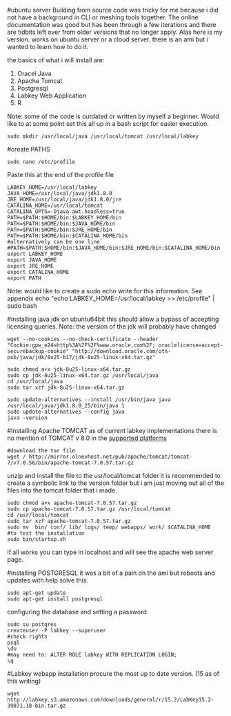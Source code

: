 #ubuntu server
Building from source code was tricky for me because i did not have a background in CLI or meshing tools together.  The online documentation was good but has been through a few iterations and there are tidbits left over from older versions that no longer apply.  Alas here is my version.  works on ubuntu server or a cloud server.  there is an ami but i wanted to learn how to do it.

the basics of what i will install are:

1. Oracel Java
2. Apache Tomcat
3. Postgresql
4. Labkey Web Application
5. R

Note: some of the code is outdated or written by myself a beginner.  Would like to at some point set this all up in a bash script for easier execution.

```
sudo mkdir /usr/local/java /usr/local/tomcat /usr/local/labkey
```

#create PATHS

```
sudo nano /etc/profile
```
Paste this at the end of the profile file
```
LABKEY_HOME=/usr/local/labkey
JAVA_HOME=/usr/local/java/jdk1.8.0
JRE_HOME=/usr/local/java/jdk1.8.0/jre
CATALINA_HOME=/usr/local/tomcat
CATALINA_OPTS=-Djava.awt.headless=true
PATH=$PATH:$HOME/bin:$LABKEY_HOME/bin
PATH=$PATH:$HOME/bin:$JAVA_HOME/bin
PATH=$PATH:$HOME/bin:$JRE_HOME/bin
PATH=$PATH:$HOME/bin:$CATALINA_HOME/bin
#alternatively can be one line
#PATH=$PATH:$HOME/bin:$JAVA_HOME/bin:$JRE_HOME/bin:$CATALINA_HOME/bin
export LABKEY_HOME
export JAVA_HOME
export JRE_HOME
export CATALINA_HOME
export PATH
```
Note: would like to create a sudo echo write for this information.
See appendix
echo "echo LABKEY_HOME=/usr/local/labkey >> /etc/profile" | sudo bash


#installing java jdk on ubuntu64bit
this should allow a bypass of accepting licensing queries.
Note: the version of the jdk will probably have changed
```
wget --no-cookies --no-check-certificate --header "Cookie:gpw_e24=http%3A%2F%2F%www.oracle.com%2F; oraclelicense=accept-securebackup-cookie" "http://download.oracle.com/otn-pub/java/jdk/8u25-b17/jdk-8u25-linux-x64.tar.gz"
```

```
sudo chmod a+x jdk-8u25-linux-x64.tar.gz
sudo cp jdk-8u25-linux-x64.tar.gz /usr/local/java
cd /usr/local/java
sudo tar xzf jdk-8u25-linux-x64.tar.gz

sudo update-alternatives --install /usr/bin/java java /usr/local/java/jdk1.8.0_25/bin/java 1
sudo update-alternatives --config java
java -version
```

#Installing Apache TOMCAT
as of current labkey implementations there is no mention of TOMCAT v 8.0 in the [supported platforms](https://www.labkey.org/wiki/home/Documentation/page.view?name=supported#tomcat) 

```
#download the tar file
wget / http://mirror.olnevhost.net/pub/apache/tomcat/tomcat-7/v7.0.56/bin/apache-tomcat-7.0.57.tar.gz
```

unzip and install the file to the usr/local/tomcat folder
it is recommended to create a symbolic link to the version folder but i am just moving out all of the files into the tomcat folder that i made.
```
sudo chmod a+x apache-tomcat-7.0.57.tar.gz
sudo cp apache-tomcat-7.0.57.tar.gz /usr/local/tomcat
cd /usr/local/tomcat
sudo tar xzf apache-tomcat-7.0.57.tar.gz
sudo mv  bin/ conf/ lib/ logs/ temp/ webapps/ work/ $CATALINA_HOME
#to test the installation
sudo bin/startup.sh 
```
if all works you can type in localhost and will see the apache web server page.  

#installing POSTGRESQL
it was a bit of a pain on the ami but reboots and updates with help solve this.  
```
sudo apt-get update
sudo apt-get install postgresql
```
configuring the database and setting a password
```
sudo su postgres
createuser -P labkey --superuser
#check rights
psql
\du
#may need to: ALTER ROLE labkey WITH REPLICATION LOGIN;
\q
```

#Labkey webapp installation
procure the most up to date version. (15 as of this writing) 

```
wget http://labkey.s3.amazonaws.com/downloads/general/r/15.2/LabKey15.2-39071.18-bin.tar.gz
```

